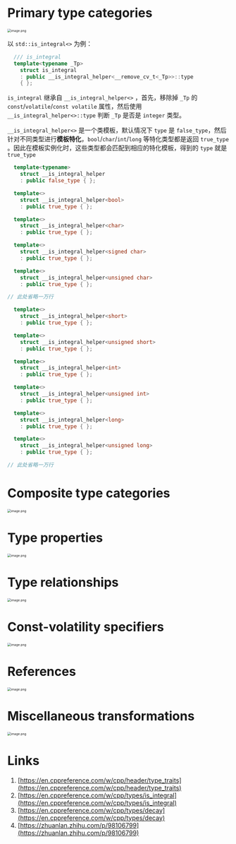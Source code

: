 # Primary type categories
<img src="https://littleneko.oss-cn-beijing.aliyuncs.com/img/1637693553183-1d3eb3fc-a816-47c4-93da-41099537682e.png" alt="image.png" style="zoom:50%;" />

以 `std::is_integral<>` 为例：

```cpp
  /// is_integral
  template<typename _Tp>
    struct is_integral
    : public __is_integral_helper<__remove_cv_t<_Tp>>::type
    { };
```
`is_integral` 继承自 `__is_integral_helper<>` ，首先，移除掉 `_Tp` 的 `const`/`volatile`/`const volatile` 属性，然后使用 `__is_integral_helper<>::type` 判断 `_Tp` 是否是 `integer` 类型。


`__is_integral_helper<>` 是一个类模板，默认情况下 `type` 是 `false_type`，然后针对不同类型进行**模板特化**，`bool`/`char`/`int`/`long` 等特化类型都是返回 `true_type` 。因此在模板实例化时，这些类型都会匹配到相应的特化模板，得到的 `type` 就是 `true_type`
```cpp
  template<typename>
    struct __is_integral_helper
    : public false_type { };

  template<>
    struct __is_integral_helper<bool>
    : public true_type { };

  template<>
    struct __is_integral_helper<char>
    : public true_type { };

  template<>
    struct __is_integral_helper<signed char>
    : public true_type { };

  template<>
    struct __is_integral_helper<unsigned char>
    : public true_type { };

// 此处省略一万行

  template<>
    struct __is_integral_helper<short>
    : public true_type { };

  template<>
    struct __is_integral_helper<unsigned short>
    : public true_type { };

  template<>
    struct __is_integral_helper<int>
    : public true_type { };

  template<>
    struct __is_integral_helper<unsigned int>
    : public true_type { };

  template<>
    struct __is_integral_helper<long>
    : public true_type { };

  template<>
    struct __is_integral_helper<unsigned long>
    : public true_type { };

// 此处省略一万行
```


# Composite type categories
<img src="https://littleneko.oss-cn-beijing.aliyuncs.com/img/1637693650207-0ae1da26-ae5d-4242-823e-c7714993ddeb.png" alt="image.png" style="zoom:50%;" />

# Type properties
<img src="https://littleneko.oss-cn-beijing.aliyuncs.com/img/1637693691609-d41a80e9-cac9-426a-a4ba-6b5d2ff0388c.png" alt="image.png" style="zoom:50%;" />

# Type relationships
<img src="https://littleneko.oss-cn-beijing.aliyuncs.com/img/1637693720587-a127db99-f43c-4c83-9957-e086a35985c3.png" alt="image.png" style="zoom:50%;" />

# Const-volatility specifiers
<img src="https://littleneko.oss-cn-beijing.aliyuncs.com/img/1637693749464-613c4c04-9ba0-466e-96e0-a9ac83080f58.png" alt="image.png" style="zoom:50%;" />


# References
<img src="https://littleneko.oss-cn-beijing.aliyuncs.com/img/1637693769292-900c5f71-e2f5-4b7d-b643-2882d04bad9d.png" alt="image.png" style="zoom:50%;" />

# Miscellaneous transformations
<img src="https://littleneko.oss-cn-beijing.aliyuncs.com/img/1637693790157-12df3b0d-f0ce-4e37-b866-2b9d0b64792a.png" alt="image.png" style="zoom:50%;" />


# Links

1. [https://en.cppreference.com/w/cpp/header/type_traits](https://en.cppreference.com/w/cpp/header/type_traits)
1. [https://en.cppreference.com/w/cpp/types/is_integral](https://en.cppreference.com/w/cpp/types/is_integral)
1. [https://en.cppreference.com/w/cpp/types/decay](https://en.cppreference.com/w/cpp/types/decay)
1. [https://zhuanlan.zhihu.com/p/98106799](https://zhuanlan.zhihu.com/p/98106799)
